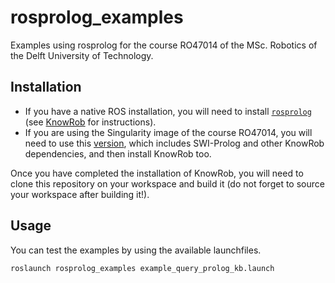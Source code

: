 # rosprolog_examples

Examples using rosprolog for the course RO47014 of the MSc. Robotics of the Delft University of Technology.

## Installation
- If you have a native ROS installation, you will need to install [`rosprolog`](https://github.com/knowrob/rosprolog) (see [KnowRob](https://github.com/knowrob/knowrob) for instructions).
- If you are using the Singularity image of the course RO47014, you will need to use this [version](https://surfdrive.surf.nl/files/index.php/s/jGh6kn9oZnObRyV), which includes SWI-Prolog and other KnowRob dependencies, and then install KnowRob too.

Once you have completed the installation of KnowRob, you will need to clone this repository on your workspace and build it (do not forget to source your workspace after building it!).

## Usage
You can test the examples by using the available launchfiles.

```
roslaunch rosprolog_examples example_query_prolog_kb.launch
```
